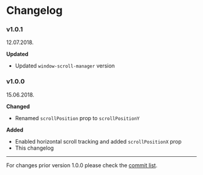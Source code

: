 # Changelog

### v1.0.1

12.07.2018.

**Updated**

* Updated `window-scroll-manager` version


### v1.0.0

15.06.2018.

**Changed**

* Renamed `scrollPosition` prop to `scrollPositionY`

**Added**

* Enabled horizontal scroll tracking and added `scrollPositionX` prop
* This changelog

-----

For changes prior version 1.0.0 please check the [commit list](https://github.com/Stanko/react-window-decorators/commits/master).
